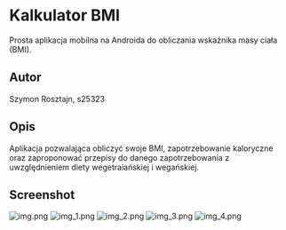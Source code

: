 # Kalkulator BMI

Prosta aplikacja mobilna na Androida do obliczania wskaźnika masy ciała (BMI).

## Autor
Szymon Rosztajn, s25323

## Opis
Aplikacja pozwalająca obliczyć swoje BMI, zapotrzebowanie kaloryczne oraz zaproponować przepisy do danego zapotrzebowania z uwzględnieniem diety wegetraiańskiej i wegańskiej.


## Screenshot
![img.png](img.png)
![img_1.png](img_1.png)
![img_2.png](img_2.png)
![img_3.png](img_3.png)
![img_4.png](img_4.png)
